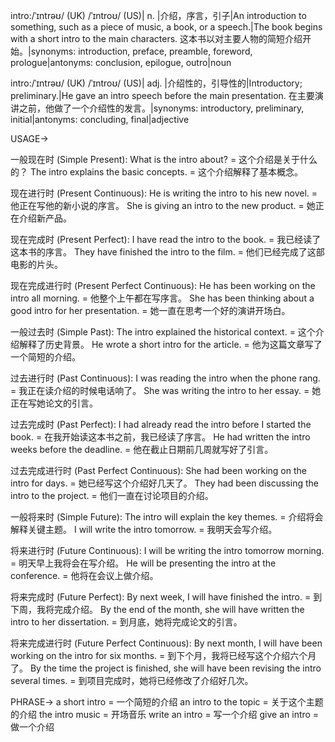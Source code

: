 intro:/ˈɪntrəʊ/ (UK) /ˈɪntroʊ/ (US)| n. |介绍，序言，引子|An introduction to something, such as a piece of music, a book, or a speech.|The book begins with a short intro to the main characters. 这本书以对主要人物的简短介绍开始。|synonyms: introduction, preface, preamble, foreword, prologue|antonyms: conclusion, epilogue, outro|noun


intro:/ˈɪntrəʊ/ (UK) /ˈɪntroʊ/ (US)| adj. |介绍性的，引导性的|Introductory; preliminary.|He gave an intro speech before the main presentation. 在主要演讲之前，他做了一个介绍性的发言。|synonyms: introductory, preliminary, initial|antonyms: concluding, final|adjective


USAGE->

一般现在时 (Simple Present):
What is the intro about? = 这个介绍是关于什么的？
The intro explains the basic concepts. =  这个介绍解释了基本概念。

现在进行时 (Present Continuous):
He is writing the intro to his new novel. = 他正在写他的新小说的序言。
She is giving an intro to the new product. = 她正在介绍新产品。

现在完成时 (Present Perfect):
I have read the intro to the book. = 我已经读了这本书的序言。
They have finished the intro to the film. = 他们已经完成了这部电影的片头。

现在完成进行时 (Present Perfect Continuous):
He has been working on the intro all morning. = 他整个上午都在写序言。
She has been thinking about a good intro for her presentation. = 她一直在思考一个好的演讲开场白。

一般过去时 (Simple Past):
The intro explained the historical context. =  这个介绍解释了历史背景。
He wrote a short intro for the article. = 他为这篇文章写了一个简短的介绍。

过去进行时 (Past Continuous):
I was reading the intro when the phone rang. = 我正在读介绍的时候电话响了。
She was writing the intro to her essay. = 她正在写她论文的引言。

过去完成时 (Past Perfect):
I had already read the intro before I started the book. = 在我开始读这本书之前，我已经读了序言。
He had written the intro weeks before the deadline. = 他在截止日期前几周就写好了引言。

过去完成进行时 (Past Perfect Continuous):
She had been working on the intro for days. = 她已经写这个介绍好几天了。
They had been discussing the intro to the project. = 他们一直在讨论项目的介绍。

一般将来时 (Simple Future):
The intro will explain the key themes. = 介绍将会解释关键主题。
I will write the intro tomorrow. = 我明天会写介绍。

将来进行时 (Future Continuous):
I will be writing the intro tomorrow morning. = 明天早上我将会在写介绍。
He will be presenting the intro at the conference. = 他将在会议上做介绍。

将来完成时 (Future Perfect):
By next week, I will have finished the intro. = 到下周，我将完成介绍。
By the end of the month, she will have written the intro to her dissertation. = 到月底，她将完成论文的引言。


将来完成进行时 (Future Perfect Continuous):
By next month, I will have been working on the intro for six months. = 到下个月，我将已经写这个介绍六个月了。
By the time the project is finished, she will have been revising the intro several times. = 到项目完成时，她将已经修改了介绍好几次。


PHRASE->
a short intro =  一个简短的介绍
an intro to the topic =  关于这个主题的介绍
the intro music =  开场音乐
write an intro =  写一个介绍
give an intro =  做一个介绍
